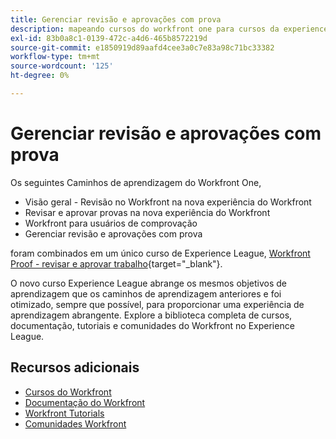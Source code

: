 ```yaml
---
title: Gerenciar revisão e aprovações com prova
description: mapeando cursos do workfront one para cursos da experience league
exl-id: 83b0a8c1-0139-472c-a4d6-465b8572219d
source-git-commit: e1850919d89aafd4cee3a0c7e83a98c71bc33382
workflow-type: tm+mt
source-wordcount: '125'
ht-degree: 0%

---
```


# Gerenciar revisão e aprovações com prova

Os seguintes Caminhos de aprendizagem do Workfront One,

* Visão geral - Revisão no Workfront na nova experiência do Workfront
* Revisar e aprovar provas na nova experiência do Workfront
* Workfront para usuários de comprovação
* Gerenciar revisão e aprovações com prova

foram combinados em um único curso de Experience League, [Workfront Proof - revisar e aprovar trabalho](https://experienceleague.adobe.com/?recommended=Workfront-L-1-2022.1.proof){target="_blank"}.

O novo curso Experience League abrange os mesmos objetivos de aprendizagem que os caminhos de aprendizagem anteriores e foi otimizado, sempre que possível, para proporcionar uma experiência de aprendizagem abrangente.  Explore a biblioteca completa de cursos, documentação, tutoriais e comunidades do Workfront no Experience League.

## Recursos adicionais

* [Cursos do Workfront](https://experienceleague.adobe.com/?lang=en&amp;Solution=Workfront#courses)
* [Documentação do Workfront](https://experienceleague.adobe.com/docs/workfront.html)
* [Workfront Tutorials](https://experienceleague.adobe.com/docs/workfront-learn/tutorials-workfront/home.html)
* [Comunidades Workfront](https://experienceleaguecommunities.adobe.com/t5/workfront/ct-p/workfront)

